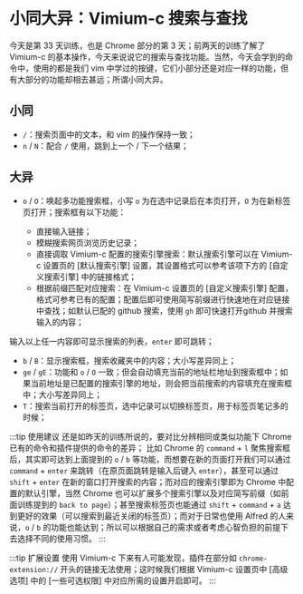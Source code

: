 # 小同大异：Vimium-c 搜索与查找

今天是第 33 天训练，也是 Chrome 部分的第 3 天；前两天的训练了解了 Vimium-c 的基本操作，今天来说说它的搜索与查找功能。当然，今天会学到的命令中，使用的都是我们 vim 中学过的按键，它们小部分还是对应一样的功能，但有大部分的功能却相去甚远；所谓小同大异。

## 小同

- `/`：搜索页面中的文本，和 vim 的操作保持一致；
- `n` / `N`：配合 `/` 使用，跳到上一个 / 下一个结果；

## 大异

- `o` / `O`：唤起多功能搜索框，小写 `o` 为在选中记录后在本页打开，`O` 为在新标签页打开；搜索框有以下功能：
  
  + 直接输入链接；
  + 模糊搜索网页浏览历史记录；
  + 直接调取 Vimium-c 配置的搜索引擎搜索：默认搜索引擎可以在 Vimium-c 设置页的 [默认搜索引擎] 设置，其设置格式可以参考该项下方的 [自定义搜索引擎] 中的链接格式；
  + 根据前缀匹配对应搜索：在 Vimium-c 设置页的 [自定义搜索引擎] 配置，格式可参考已有的配置；配置后即可使用简写前缀进行快速地在对应链接中查找；如默认已配的 github 搜索，使用 `gh` 即可快速打开github 并搜索输入的内容；

输入以上任一内容即可显示搜索的列表，`enter` 即可跳转；

- `b` / `B`：显示搜索框，搜索收藏夹中的内容；大小写差异同上；
- `ge` / `gE`：功能和 `o` / `O` 一致；但会自动填充当前的地址栏地址到搜索框中；如果当前地址是已配置的搜索引擎的地址，则会把当前搜索的内容填充在搜索框中；大小写差异同上；
- `T`：搜索当前打开的标签页，选中记录可以切换标签页，用于标签页笔记多的时候；

:::tip 使用建议
还是如昨天的训练所说的，要对比分辨相同或类似功能下 Chrome 已有的命令和插件提供的命令的差异；
比如 Chrome 的 `command` + `l` 聚焦搜索框后，其实即可达到上面提到的 `o` / `b` 等功能，而想要在新的页面打开我们可以通过 `command` + `enter` 来跳转（在原页面跳转是输入后键入 `enter`），甚至可以通过 `shift` + `enter` 在新的窗口打开搜索的内容；而对应的搜索引擎即为 Chrome 中配置的默认引擎，当然 Chrome 也可以扩展多个搜索引擎以及对应简写前缀（如前面训练提到的 `back to page`）；甚至搜索标签页也能通过 `shift` + `command` + `a` 达到更好的效果（可以搜索到最近关闭的标签页）；而对于日常也使用 Alfred 的人来说，`o` / `b` 的功能也能达到；所以可以根据自己的需求或者考虑心智负担的前提下去选择不同的使用习惯。
:::

:::tip 扩展设置
使用 Vimium-c 下来有人可能发现，插件在部分如 `chrome-extension://` 开头的链接无法使用；这时候我们根据 Vimium-c 设置页中 [高级选项] 中的 [一些可选权限] 中对应所需的设置开启即可。
:::
